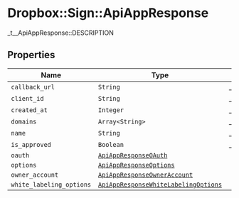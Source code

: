 # Dropbox::Sign::ApiAppResponse

_t__ApiAppResponse::DESCRIPTION

## Properties

| Name | Type | Description | Notes |
| ---- | ---- | ----------- | ----- |
| `callback_url` | ```String``` |  _t__ApiAppResponse::CALLBACK_URL  |  |
| `client_id` | ```String``` |  _t__ApiAppResponse::CLIENT_ID  |  |
| `created_at` | ```Integer``` |  _t__ApiAppResponse::CREATED_AT  |  |
| `domains` | ```Array<String>``` |  _t__ApiAppResponse::DOMAINS  |  |
| `name` | ```String``` |  _t__ApiAppResponse::NAME  |  |
| `is_approved` | ```Boolean``` |  _t__ApiAppResponse::IS_APPROVED  |  |
| `oauth` | [```ApiAppResponseOAuth```](ApiAppResponseOAuth.md) |    |  |
| `options` | [```ApiAppResponseOptions```](ApiAppResponseOptions.md) |    |  |
| `owner_account` | [```ApiAppResponseOwnerAccount```](ApiAppResponseOwnerAccount.md) |    |  |
| `white_labeling_options` | [```ApiAppResponseWhiteLabelingOptions```](ApiAppResponseWhiteLabelingOptions.md) |    |  |

